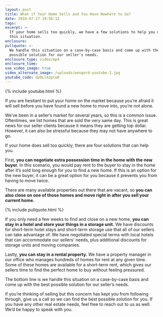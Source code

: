 ```yaml
---
layout: post
title: What if Your Home Sells and You Have Nowhere to Go?
date: 2018-07-27 19:58:12
tags:
excerpt: >-
  If your home sells too quickly, we have a few solutions to help you deal with
  this situation.
enclosure:
pullquote: >-
  We handle this situation on a case-by-case basis and come up with the best
  possible solution for our seller’s needs.
enclosure_type: video/mp4
enclosure_time:
use_video_image: true
video_alternate_image: /uploads/wengerd-youtube-2.jpg
youtube_code: dp9Llm2pCw0
---
```


{% include youtube.html %}

If you are hesitant to put your home on the market because you’re afraid it will sell before you have found a new home to move into, you’re not alone.

We’ve been in a seller’s market for several years, so this is a common issue. Oftentimes, we list homes that are sold the very same day. This is great news for our seller clients because it means they are getting top dollar. However, it can also be stressful because they may not have anywhere to go. &nbsp;

If your home does sell too quickly, there are four solutions that can help you.

First, **you can negotiate extra possession time in the home with the new buyer.** In this scenario, you would pay rent to the buyer to stay in the home after it’s sold long enough for you to find a new home. If this is an option for the new buyer, it can be a great option for you because it prevents you from having to move twice.

There are many available properties out there that are vacant, so **you can also close on one of those homes and move right in after you sell your current home.**

{% include pullquote.html %}

If you only need a few weeks to find and close on a new home, **you can stay in a hotel and store your things in a storage unit.** We have discounts for short-term hotel stays and short-term storage use that all of our sellers can take advantage of. We have negotiated special terms with local hotels that can accommodate our sellers’ needs, plus additional discounts for storage units and moving companies.

Lastly, **you can stay in a rental property.** We have a property manager in our office who manages hundreds of homes for rent at any given time. Some of these homes are available for a short-term rent, which gives our sellers time to find the perfect home to buy without feeling pressured.

The bottom line is we handle this situation on a case-by-case basis and come up with the best possible solution for our seller’s needs.

If you’re thinking of selling but this concern has kept you from following through, give us a call so we can find the best possible solution for you. If you have any other real estate needs, feel free to reach out to us as well. We’d be happy to speak with you.
